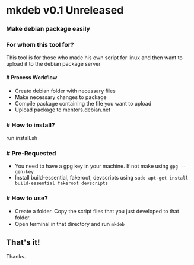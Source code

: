 # mkdeb v0.1 Unreleased
### Make debian package easily

### For whom this tool for?
This tool is for those who made his own script for linux and then want to upload it to the debian package server

#### # Process Workflow
- Create debian folder with necessary files
- Make necessary changes to package
- Compile package containing the file you want to upload
- Upload package to mentors.debian.net

### # How to install?
run install.sh

### # Pre-Requested
- You need to have a gpg key in your machine. If not make using `gpg --gen-key`
- Install build-essential, fakeroot, devscripts using `sudo apt-get install build-essential fakeroot devscripts`

### # How to use?
- Create a folder. Copy the script files that you just developed to that folder.
- Open terminal in that directory and run `mkdeb`

## That's it!
Thanks. 
